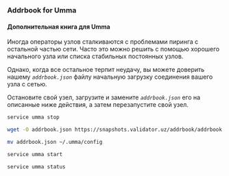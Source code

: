 ### Addrbook for Umma
#### Дополнительная книга для Umma
Иногда операторы узлов сталкиваются с проблемами пиринга с остальной частью сети.
Часто это можно решить с помощью хорошего начального узла или списка стабильных постоянных узлов.

Однако, когда все остальное терпит неудачу, вы можете доверить нашему
*`addrbook.json`* файлу начальную загрузку соединения вашего узла с сетью.

Остановите свой узел, загрузите и замените *`addrbook.json`* его на описанные ниже действия,
а затем перезапустите свой узел.

```bash
service umma stop

wget -O addrbook.json https://snapshots.validator.uz/addrbook/addrbook.json --inet4-only

mv addrbook.json ~/.umma/config

service umma start

service umma status

```
